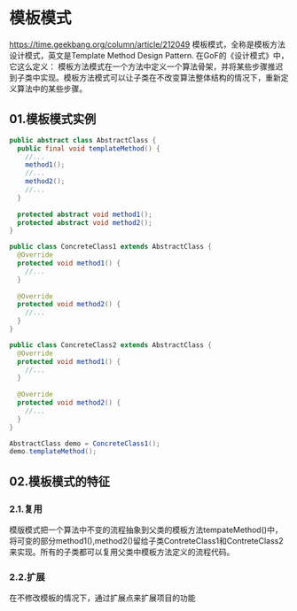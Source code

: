 # 模板模式
https://time.geekbang.org/column/article/212049
模板模式，全称是模板方法设计模式，英文是Template Method Design Pattern. 在GoF的《设计模式》中，它这么定义：
模板方法模式在一个方法中定义一个算法骨架，并将某些步骤推迟到子类中实现。模板方法模式可以让子类在不改变算法整体结构的情况下，重新定义算法中的某些步骤。

## 01.模板模式实例

```java
public abstract class AbstractClass {
  public final void templateMethod() {
    //...
    method1();
    //...
    method2();
    //...
  }
  
  protected abstract void method1();
  protected abstract void method2();
}

public class ConcreteClass1 extends AbstractClass {
  @Override
  protected void method1() {
    //...
  }
  
  @Override
  protected void method2() {
    //...
  }
}

public class ConcreteClass2 extends AbstractClass {
  @Override
  protected void method1() {
    //...
  }
  
  @Override
  protected void method2() {
    //...
  }
}

AbstractClass demo = ConcreteClass1();
demo.templateMethod();
```

## 02.模板模式的特征

### 2.1.复用
模版模式把一个算法中不变的流程抽象到父类的模板方法tempateMethod()中，将可变的部分method1(),method2()留给子类ContreteClass1和ContreteClass2来实现。所有的子类都可以复用父类中模板方法定义的流程代码。


### 2.2.扩展
在不修改模板的情况下，通过扩展点来扩展项目的功能